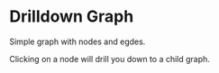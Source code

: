 # Drilldown Graph

Simple graph with nodes and egdes.

Clicking on a node will drill you down to a child graph.
